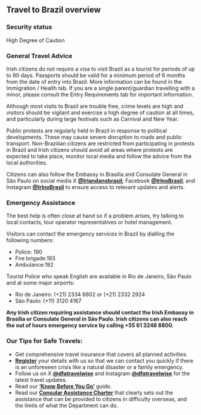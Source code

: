 ## Travel to Brazil overview

### **Security status**

High Degree of Caution

### **General Travel Advice**

Irish citizens do not require a visa to visit Brazil as a tourist for periods of up to 90 days. Passports should be valid for a minimum period of 6 months from the date of entry into Brazil. More information can be found in the Immigration / Health tab. If you are a single parent/guardian travelling with a minor, please consult the Entry Requirements tab for important information.

Although most visits to Brazil are trouble free, crime levels are high and visitors should be vigilant and exercise a high degree of caution at all times, and particularly during large festivals such as Carnival and New Year.

Public protests are regularly held in Brazil in response to political developments. These may cause severe disruption to roads and public transport. Non-Brazilian citizens are restricted from participating in protests in Brazil and Irish citizens should avoid all areas where protests are expected to take place, monitor local media and follow the advice from the local authorities.

Citizens can also follow the Embassy in Brasília and Consulate General in São Paulo on social media X [**@Irlandanobrasil**](https://x.com/irlandanobrasil)**;** Facebook [**@IrlnoBrasil**](https://www.facebook.com/irlnobrasil/); and Instagram [**@IrlnoBrasil**](http://www.instagram.com/irlnobrasil) to ensure access to relevant updates and alerts.

### **Emergency Assistance**

The best help is often close at hand so if a problem arises, try talking to local contacts, tour operator representatives or hotel management.

Visitors can contact the emergency services in Brazil by dialling the following numbers:

* Police: 190
* Fire brigade:193
* Ambulance:192

Tourist Police who speak English are available in Rio de Janeiro, São Paulo and at some major airports:

* Rio de Janeiro: (+21) 2334 6802 or (+21) 2332 2924
* São Paulo: (+11) 3120 4167

**Any Irish citizen requiring assistance should contact the Irish Embassy in Brasília or Consulate General in São Paulo. Irish citizens can also reach the out of hours emergency service by calling +55 61 3248 8800.**

### **Our Tips for Safe Travels:**

* Get comprehensive travel insurance that covers all planned activities.
* [**Register**](https://www.ireland.ie/en/dfa/overseas-travel/citizens-registration/) your details with us so that we can contact you quickly if there is an unforeseen crisis like a natural disaster or a family emergency.
* Follow us on X [**@dfatravelwise**](https://www.twitter.com/DFATravelWise) and Instagram [**@dfatravelwise**](https://www.instagram.com/dfatravelwise) for the latest travel updates.
* Read our [**‘Know Before You Go’**](https://www.ireland.ie/en/dfa/overseas-travel/know-before-you-go/) guide.
* Read our [**Consular Assistance Charter**](https://www.ireland.ie/en/dfa/overseas-travel/assistance-abroad/consular-assistance-charter/) that clearly sets out the assistance that can be provided to citizens in difficulty overseas, and the limits of what the Department can do.